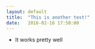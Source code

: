 ```yaml
---
layout: default
title:  "This is another test!"
date:   2016-02-16 17:50:00
---
```


* It works pretty well

